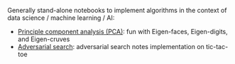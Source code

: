 Generally stand-alone notebooks to implement algorithms in the context of data science / machine learning / AI:
- [Principle component analysis (PCA)](pca.ipynb): fun with Eigen-faces, Eigen-digits, and Eigen-cruves
- [Adversarial search](adversarial_search.ipynb): adversarial search notes implementation on tic-tac-toe
